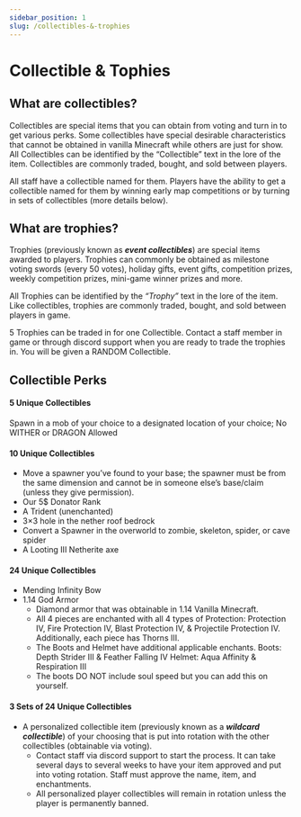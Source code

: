 ```yaml
---
sidebar_position: 1
slug: /collectibles-&-trophies
---
```


# Collectible & Tophies

## What are collectibles?  

Collectibles are special items that you can obtain from voting and turn in to get various perks.  Some collectibles have special desirable characteristics that cannot be obtained in vanilla Minecraft while others are just for show.  All Collectibles can be identified by the “Collectible” text in the lore of the item.  Collectibles are commonly traded, bought, and sold between players.

All staff have a collectible named for them.  Players have the ability to get a collectible named for them by winning early map competitions or by turning in sets of collectibles (more details below).

## What are trophies? 

Trophies (previously known as ***event collectibles***) are special items awarded to players.  Trophies can commonly be obtained as milestone voting swords (every 50 votes), holiday gifts, event gifts, competition prizes, weekly competition prizes, mini-game winner prizes and more. 

All Trophies can be identified by the *“Trophy”* text in the lore of the item.  Like collectibles, trophies are commonly traded, bought, and sold between players in game. 

5 Trophies can be traded in for one Collectible.  Contact a staff member in game or through discord support when you are ready to trade the trophies in.  You will be given a RANDOM Collectible.

## Collectible Perks

#### 5 Unique Collectibles

Spawn in a mob of your choice to a designated location of your choice; No WITHER or DRAGON Allowed
 

#### 10 Unique Collectibles

- Move a spawner you’ve found to your base; the spawner must be from the same dimension and cannot be in someone else’s base/claim (unless they give permission).
- Our 5$ Donator Rank
- A Trident (unenchanted)
- 3×3 hole in the nether roof bedrock
- Convert a Spawner in the overworld to zombie, skeleton, spider, or cave spider
- A Looting III Netherite axe
 

#### 24 Unique Collectibles

- Mending Infinity Bow
- 1.14 God Armor
  - Diamond armor that was obtainable in 1.14 Vanilla Minecraft. 
  - All 4 pieces are enchanted with all 4 types of Protection: Protection IV, Fire Protection IV, Blast Protection IV, & Projectile Protection IV.  Additionally, each piece has Thorns III.
  - The Boots and Helmet have additional applicable enchants.  Boots: Depth Strider III & Feather Falling IV Helmet: Aqua Affinity & Respiration III
  - The boots DO NOT include soul speed but you can add this on yourself.

#### 3 Sets of 24 Unique Collectibles

- A personalized collectible item (previously known as a ***wildcard collectible***) of your choosing that is put into rotation with the other collectibles (obtainable via voting).  
    - Contact staff via discord support to start the process.  It can take several days to several weeks to have your item approved and put into voting rotation. Staff must approve the name, item, and enchantments. 
    - All personalized player collectibles will remain in rotation unless the player is permanently banned.